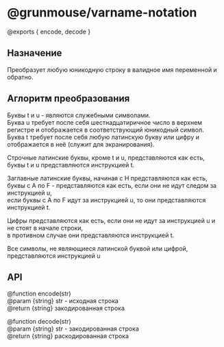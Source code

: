 # @grunmouse/varname-notation


\@exports {
	encode,
	decode
}

## Назначение
Преобразует любую юникодную строку в валидное имя переменной
и обратно.

## Аглоритм преобразования 

Буквы t и u - являются служебными символами.\
Буква u требует после себя шестнадцатиричное число в верхнем регистре и отображается
в соответствующий юникодный символ.\
Буква t требует после себя любую латинскую букву или цифру и отображается в неё
(служит для экранирования).

Строчные латинские буквы, кроме t и u, представляются как есть,\
буквы t и u представляются инструкцией t.

Заглавные латинские буквы, начиная с H представляются как есть,\
буквы с A по F - представляются как есть, если они не идут следом за инструкцией u,\
если буквы с A по F идут за инструкцией u, то они представляются инструкцией t.

Цифры представляются как есть, если они не идут за инструкцией u и не стоят в начале строки,\
в противном случае они представляются инструкцией t.

Все символы, не являющиеся латинской буквой или цифрой, представляются инструкцией u

## API

\@function encode(str)\
\@param {string} str - исходная строка\
\@return {string} закодированная строка

\@function decode(str)\
\@param {string} str - закодированная строка\
\@return {string} раскодированная строка